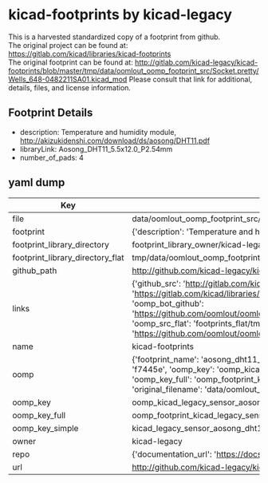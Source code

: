 # kicad-footprints by kicad-legacy  
This is a harvested standardized copy of a footprint from github.  
The original project can be found at:  
https://gitlab.com/kicad/libraries/kicad-footprints  
The original footprint can be found at:
http://gitlab.com/kicad-legacy/kicad-footprints/blob/master/tmp/data/oomlout_oomp_footprint_src/Socket.pretty/Wells_648-0482211SA01.kicad_mod
Please consult that link for additional, details, files, and license information.  
## Footprint Details
* description: Temperature and humidity module, http://akizukidenshi.com/download/ds/aosong/DHT11.pdf  
* libraryLink: Aosong_DHT11_5.5x12.0_P2.54mm  
* number_of_pads: 4  
## yaml dump  
| Key | Value |  
| --- | --- |  
| file | data/oomlout_oomp_footprint_src/kicad-footprints/Sensor.pretty/Aosong_DHT11_5.5x12.0_P2.54mm.kicad_mod |  
| footprint | {'description': 'Temperature and humidity module, http://akizukidenshi.com/download/ds/aosong/DHT11.pdf', 'libraryLink': 'Aosong_DHT11_5.5x12.0_P2.54mm', 'number_of_pads': 4} |  
| footprint_library_directory | footprint_library_owner/kicad-legacy_kicad-footprints |  
| footprint_library_directory_flat | tmp/data/oomlout_oomp_footprint_src/footprints_flat/kicad_legacy_sensor_aosong_dht11_5_5x12_0_p2_54mm/working |  
| github_path | http://github.com/kicad-legacy/kicad-footprints/blob/master/tmp/data/oomlout_oomp_footprint_src/Sensor.pretty/Aosong_DHT11_5.5x12.0_P2.54mm.kicad_mod |  
| links | {'github_src': 'http://gitlab.com/kicad-legacy/kicad-footprints/blob/master/tmp/data/oomlout_oomp_footprint_src/Socket.pretty/Wells_648-0482211SA01.kicad_mod', 'github_src_repo': 'https://gitlab.com/kicad/libraries/kicad-footprints', 'oomp_bot': 'tmp/data/oomlout_oomp_footprint_src/footprints/kicad_legacy_sensor_aosong_dht11_5_5x12_0_p2_54mm/working', 'oomp_bot_github': 'https://github.com/oomlout/oomlout_oomp_footprint_bot/tree/main/tmp/data/oomlout_oomp_footprint_src/footprints/kicad_legacy_sensor_aosong_dht11_5_5x12_0_p2_54mm/working', 'oomp_src_flat': 'footprints_flat/tmp/data/oomlout_oomp_footprint_src/footprints_flat/kicad_legacy_sensor_aosong_dht11_5_5x12_0_p2_54mm/working', 'oomp_src_flat_github': 'https://github.com/oomlout/oomlout_oomp_footprint_src/tree/main/tmp/data/oomlout_oomp_footprint_src/footprints_flat/kicad_legacy_sensor_aosong_dht11_5_5x12_0_p2_54mm/working'} |  
| name | kicad-footprints |  
| oomp | {'footprint_name': 'aosong_dht11_5_5x12_0_p2_54mm', 'library_name': 'sensor', 'md5': 'f7445eb0091f715409363a9a7efdb681', 'md5_10': 'f7445eb009', 'md5_5': 'f7445', 'md5_6': 'f7445e', 'oomp_key': 'oomp_kicad_legacy_sensor_aosong_dht11_5_5x12_0_p2_54mm', 'oomp_key_extra': 'oomp_footprint_kicad_legacy_sensor_aosong_dht11_5_5x12_0_p2_54mm', 'oomp_key_full': 'oomp_footprint_kicad_legacy_sensor_aosong_dht11_5_5x12_0_p2_54mm_f7445e', 'oomp_key_simple': 'kicad_legacy_sensor_aosong_dht11_5_5x12_0_p2_54mm', 'original_filename': 'data/oomlout_oomp_footprint_src/kicad-footprints/Sensor.pretty/Aosong_DHT11_5.5x12.0_P2.54mm.kicad_mod', 'owner_name': 'kicad_legacy'} |  
| oomp_key | oomp_kicad_legacy_sensor_aosong_dht11_5_5x12_0_p2_54mm |  
| oomp_key_full | oomp_footprint_kicad_legacy_sensor_aosong_dht11_5_5x12_0_p2_54mm |  
| oomp_key_simple | kicad_legacy_sensor_aosong_dht11_5_5x12_0_p2_54mm |  
| owner | kicad-legacy |  
| repo | {'documentation_url': 'https://docs.github.com/rest/repos/repos#get-a-repository', 'message': 'Not Found'} |  
| url | http://github.com/kicad-legacy/kicad-footprints |  

